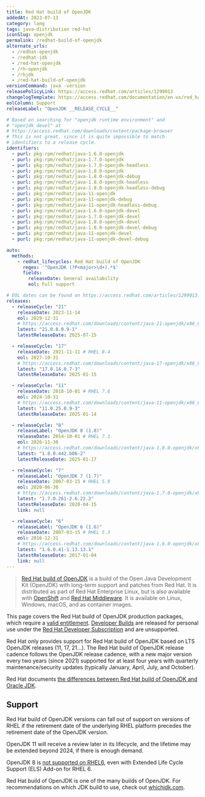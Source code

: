 ```yaml
---
title: Red Hat build of OpenJDK
addedAt: 2023-07-13
category: lang
tags: java-distribution red-hat
iconSlug: openjdk
permalink: /redhat-build-of-openjdk
alternate_urls:
  - /redhat-openjdk
  - /redhat-jdk
  - /red-hat-openjdk
  - /rh-openjdk
  - /rhjdk
  - /red-hat-build-of-openjdk
versionCommand: java -version
releasePolicyLink: https://access.redhat.com/articles/1299013
changelogTemplate: https://access.redhat.com/documentation/en-us/red_hat_build_of_openjdk/__RELEASE_CYCLE__
eolColumn: Support
releaseLabel: "OpenJDK __RELEASE_CYCLE__"

# Based on searching for "openjdk runtime environment" and
# "openjdk devel" at
# https://access.redhat.com/downloads/content/package-browser
# This is not great, since it is quite impossible to match
# identifiers to a release cycle.
identifiers:
  - purl: pkg:rpm/redhat/java-1.6.0-openjdk
  - purl: pkg:rpm/redhat/java-1.7.0-openjdk
  - purl: pkg:rpm/redhat/java-1.7.0-openjdk-headless
  - purl: pkg:rpm/redhat/java-1.8.0-openjdk
  - purl: pkg:rpm/redhat/java-1.8.0-openjdk-debug
  - purl: pkg:rpm/redhat/java-1.8.0-openjdk-headless
  - purl: pkg:rpm/redhat/java-1.8.0-openjdk-headless-debug
  - purl: pkg:rpm/redhat/java-11-openjdk
  - purl: pkg:rpm/redhat/java-11-openjdk-debug
  - purl: pkg:rpm/redhat/java-11-openjdk-headless-debug
  - purl: pkg:rpm/redhat/java-1.6.0-openjdk-devel
  - purl: pkg:rpm/redhat/java-1.7.0-openjdk-devel
  - purl: pkg:rpm/redhat/java-1.8.0-openjdk-devel
  - purl: pkg:rpm/redhat/java-1.8.0-openjdk-devel-debug
  - purl: pkg:rpm/redhat/java-11-openjdk-devel
  - purl: pkg:rpm/redhat/java-11-openjdk-devel-debug

auto:
  methods:
    - redhat_lifecycles: Red Hat build of OpenJDK
      regex: '^OpenJDK (?P<major>\d+).*$'
      fields:
        releaseDate: General availability
        eol: Full support

# EOL dates can be found on https://access.redhat.com/articles/1299013.
releases:
  - releaseCycle: "21"
    releaseDate: 2023-11-14
    eol: 2029-12-31
    # https://access.redhat.com/downloads/content/java-21-openjdk/x86_64/package-latest
    latest: "21.0.8.0.9-1"
    latestReleaseDate: 2025-07-15

  - releaseCycle: "17"
    releaseDate: 2021-11-11 # RHEL 8.4
    eol: 2027-10-31
    # https://access.redhat.com/downloads/content/java-17-openjdk/x86_64/package-latest
    latest: "17.0.14.0.7-3"
    latestReleaseDate: 2025-01-15

  - releaseCycle: "11"
    releaseDate: 2018-10-01 # RHEL 7.6
    eol: 2024-10-31
    # https://access.redhat.com/downloads/content/java-11-openjdk/x86_64/package-latest
    latest: "11.0.25.0.9-3"
    latestReleaseDate: 2025-01-14

  - releaseCycle: "8"
    releaseLabel: "OpenJDK 8 (1.8)"
    releaseDate: 2014-10-01 # RHEL 7.1
    eol: 2026-11-30
    # https://access.redhat.com/downloads/content/java-1.8.0-openjdk/x86_64/package-latest
    latest: "1.8.0.442.b06-2"
    latestReleaseDate: 2025-01-17

  - releaseCycle: "7"
    releaseLabel: "OpenJDK 7 (1.7)"
    releaseDate: 2007-03-15 # RHEL 5.9
    eol: 2020-06-30
    # https://access.redhat.com/downloads/content/java-1.7.0-openjdk/x86_64/package-latest
    latest: "1.7.0.261-2.6.22.2"
    latestReleaseDate: 2020-04-15
    link: null

  - releaseCycle: "6"
    releaseLabel: "OpenJDK 6 (1.6)"
    releaseDate: 2007-03-15 # RHEL 5.3
    eol: 2016-12-31
    # https://access.redhat.com/downloads/content/java-1.6.0-openjdk/x86_64/package-latest
    latest: "1.6.0.41-1.13.13.1"
    latestReleaseDate: 2017-01-04
    link: null
---
```


> [Red Hat build of OpenJDK](https://access.redhat.com/products/openjdk/) is a build of the Open
> Java Development Kit (OpenJDK) with long-term support and patches from Red Hat. It is distributed
> as part of Red Hat Enterprise Linux, but is also available with [OpenShift](https://www.redhat.com/en/technologies/cloud-computing/openshift)
> and [Red Hat Middleware](https://developers.redhat.com/middleware). It is available on Linux,
> Windows, macOS, and as container images.

This page covers the Red Hat build of OpenJDK production packages, which require a
[valid entitlement](https://access.redhat.com/articles/1299013#OpenJDK_Entitlements).
[Developer Builds](https://developers.redhat.com/products/openjdk/download) are released
for personal use under the [Red Hat Developer Subscription](https://developers.redhat.com/terms-and-conditions)
and are unsupported.

Red Hat only provides support for Red Hat build of OpenJDK based on LTS
OpenJDK releases (11, 17, 21…). The Red Hat build of OpenJDK release
cadence follows the OpenJDK release cadence, with a new major version every
two years (since 2021) supported for at least four years with quarterly
maintenance/security updates (typically January, April, July, and October).

Red Hat documents [the differences between Red Hat build of OpenJDK and Oracle JDK](https://access.redhat.com/solutions/2489791).

## Support

Red Hat build of OpenJDK versions can fall out of support on versions of
RHEL if the retirement date of the underlying RHEL platform precedes the
retirement date of the OpenJDK version.

OpenJDK 11 will receive a review later in its lifecycle, and the lifetime may be extended beyond
2024, if there is enough demand.

OpenJDK 8 is [not supported on RHEL6](https://access.redhat.com/articles/4997301), even with
Extended Life Cycle Support (ELS) Add-on for RHEL 6.

Red Hat build of OpenJDK is one of the many builds of OpenJDK. For
recommendations on which JDK build to use, check out [whichjdk.com](https://whichjdk.com/#red-hat-openjdk).
